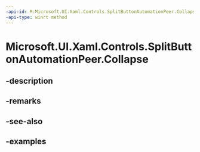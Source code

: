 ```yaml
---
-api-id: M:Microsoft.UI.Xaml.Controls.SplitButtonAutomationPeer.Collapse
-api-type: winrt method
---
```


<!-- Method syntax.
public void SplitButtonAutomationPeer.Collapse()
-->

# Microsoft.UI.Xaml.Controls.SplitButtonAutomationPeer.Collapse

## -description

## -remarks

## -see-also

## -examples

